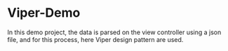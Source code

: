 # Viper-Demo
In this demo project, the data is parsed on the view controller using a json file, and for this process, here Viper design pattern are used.
